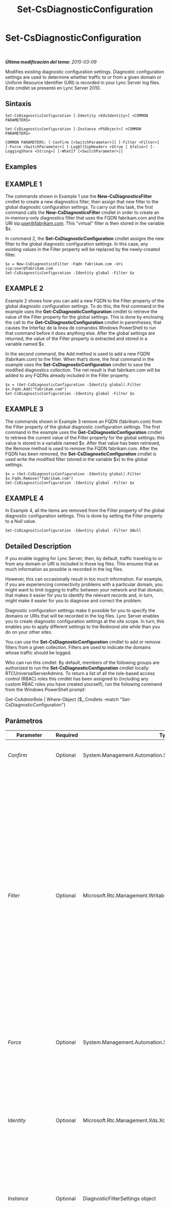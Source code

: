 ﻿---
title: Set-CsDiagnosticConfiguration
TOCTitle: Set-CsDiagnosticConfiguration
ms:assetid: 26463da9-cd6a-4ea3-961c-2570a8801cba
ms:mtpsurl: https://technet.microsoft.com/es-es/library/Gg425734(v=OCS.15)
ms:contentKeyID: 48274723
ms.date: 01/07/2017
mtps_version: v=OCS.15
ms.translationtype: HT
---

# Set-CsDiagnosticConfiguration

 

_**Última modificación del tema:** 2015-03-09_

Modifies existing diagnostic configuration settings. Diagnostic configuration settings are used to determine whether traffic to or from a given domain or Uniform Resource Identifier (URI) is recorded in your Lync Server log files. Este cmdlet se presentó en Lync Server 2010.

## Sintaxis

    Set-CsDiagnosticConfiguration [-Identity <XdsIdentity>] <COMMON PARAMETERS>

    Set-CsDiagnosticConfiguration [-Instance <PSObject>] <COMMON PARAMETERS>

    COMMON PARAMETERS: [-Confirm [<SwitchParameter>]] [-Filter <Filter>] [-Force <SwitchParameter>] [-LogAllSipHeaders <$true | $false>] [-LoggingShare <String>] [-WhatIf [<SwitchParameter>]]

## Examples

## EXAMPLE 1

The commands shown in Example 1 use the **New-CsDiagnosticsFilter** cmdlet to create a new diagnostics filter, then assign that new filter to the global diagnostic configuration settings. To carry out this task, the first command calls the **New-CsDiagnosticsFilter** cmdlet in order to create an in-memory-only diagnostics filter that uses the FQDN fabrikam.com and the URI sip:user@fabrikam.com. This "virtual" filter is then stored in the variable $x.

In command 2, the **Set-CsDiagnosticConfiguration** cmdlet assigns the new filter to the global diagnostic configuration settings. In this case, any existing values in the Filter property will be replaced by the newly-created filter.

    $x = New-CsDiagnosticsFilter -Fqdn fabrikam.com -Uri sip:user@fabrikam.com 
    Set-CsDiagnosticConfiguration -Identity global -Filter $x

## EXAMPLE 2

Example 2 shows how you can add a new FQDN to the Filter property of the global diagnostic configuration settings. To do this, the first command in the example uses the **Get-CsDiagnosticConfiguration** cmdlet to retrieve the value of the Filter property for the global settings. This is done by enclosing the call to the **Get-CsDiagnosticConfiguration** cmdlet in parentheses; that causes the Interfaz de la línea de comandos Windows PowerShell to run that command before it does anything else. After the global settings are returned, the value of the Filter property is extracted and stored in a variable named $x.

In the second command, the Add method is used to add a new FQDN (fabrikam.com) to the filter. When that’s done, the final command in the example uses the **Set-CsDiagnosticConfiguration** cmdlet to save the modified diagnostics collection. The net result is that fabrikam.com will be added to any FQDNs already included in the Filter property.

    $x = (Get-CsDiagnosticConfiguration -Identity global).Filter
    $x.Fqdn.Add("fabrikam.com")
    Set-CsDiagnosticConfiguration -Identity global -Filter $x

## EXAMPLE 3

The commands shown in Example 3 remove an FQDN (fabrikam.com) from the Filter property of the global diagnostic configuration settings. The first command in the example uses the **Get-CsDiagnosticConfiguration** cmdlet to retrieve the current value of the Filter property for the global settings; this value is stored in a variable named $x. After that value has been retrieved, the Remove method is used to remove the FQDN fabrikam.com. After the FQDN has been removed, the **Set-CsDiagnosticConfiguration** cmdlet is used write the modified filter (stored in the variable $x) to the global settings.

    $x = (Get-CsDiagnosticConfiguration -Identity global).Filter
    $x.Fqdn.Remove("fabrikam.com")
    Set-CsDiagnosticConfiguration -Identity global -Filter $x

## EXAMPLE 4

In Example 4, all the items are removed from the Filter property of the global diagnostic configuration settings. This is done by setting the Filter property to a Null value.

    Set-CsDiagnosticConfiguration -Identity global -Filter $Null

## Detailed Description

If you enable logging for Lync Server, then, by default, traffic traveling to or from any domain or URI is included in those log files. This ensures that as much information as possible is recorded in the log files.

However, this can occasionally result in too much information. For example, if you are experiencing connectivity problems with a particular domain, you might want to limit logging to traffic between your network and that domain; that makes it easier for you to identify the relevant records and, in turn, might make it easier for you to diagnose and correct the problem.

Diagnostic configuration settings make it possible for you to specify the domains or URIs that will be recorded in the log files. Lync Server enables you to create diagnostic configuration settings at the site scope. In turn, this enables you to apply different settings to the Redmond site while than you do on your other sites.

You can use the **Set-CsDiagnosticConfiguration** cmdlet to add or remove filters from a given collection. Filters are used to indicate the domains whose traffic should be logged.

Who can run this cmdlet: By default, members of the following groups are authorized to run the **Set-CsDiagnosticConfiguration** cmdlet locally: RTCUniversalServerAdmins. To return a list of all the role-based access control (RBAC) roles this cmdlet has been assigned to (including any custom RBAC roles you have created yourself), run the following command from the Windows PowerShell prompt:

Get-CsAdminRole | Where-Object {$\_.Cmdlets –match "Set-CsDiagnosticConfiguration"}

## Parámetros


<table>
<colgroup>
<col style="width: 25%" />
<col style="width: 25%" />
<col style="width: 25%" />
<col style="width: 25%" />
</colgroup>
<thead>
<tr class="header">
<th>Parameter</th>
<th>Required</th>
<th>Type</th>
<th>Description</th>
</tr>
</thead>
<tbody>
<tr class="odd">
<td><p><em>Confirm</em></p></td>
<td><p>Optional</p></td>
<td><p>System.Management.Automation.SwitchParameter</p></td>
<td><p>Se le pedirá confirmación antes de ejecutar el comando.</p></td>
</tr>
<tr class="even">
<td><p><em>Filter</em></p></td>
<td><p>Optional</p></td>
<td><p>Microsoft.Rtc.Management.WritableConfig.Settings.Diagnostics.Filter</p></td>
<td><p>Collection of domains and URIs whose traffic will be logged. The Filter property consists of three separate items, and must be created using the <strong>New-CsDiagnosticsFilter</strong> cmdlet:</p>
<p>Fqdn – Collection of domains to be included in the filter. (More technically, the host portion of a SIP address.) For example a fully qualified domain name (FQDN) might look like this: fabrikam.com. Alternatively, you can use wildcards to represent multiple domains: *.fabrikam.com. You can include more than one domain in a single filter.</p>
<p>Uri – Collection of Uris to be included in the filter. (The Uri represents the user@host portion of a SIP address.) A URI can consist of any of the following patterns: user@fabrikam.com; user@*; *@fabrikam.com. You can include multiple Uris in a single filter.</p>
<p>Enabled – Indicates whether or not the filter should be activated.</p>
<p></p></td>
</tr>
<tr class="odd">
<td><p><em>Force</em></p></td>
<td><p>Optional</p></td>
<td><p>System.Management.Automation.SwitchParameter</p></td>
<td><p>Suppresses the display of any non-fatal error message that might occur when running the command.</p></td>
</tr>
<tr class="even">
<td><p><em>Identity</em></p></td>
<td><p>Optional</p></td>
<td><p>Microsoft.Rtc.Management.Xds.XdsIdentity</p></td>
<td><p>Unique identifier for the diagnostics configuration settings to be modified. To modify settings configured at the site scope, use syntax similar to this: -Identity &quot;site:Redmond&quot;. To modify the global settings, use this syntax: -Identity global.</p>
<p>If this parameter is not specified, then the <strong>Set-CsDiagnosticConfiguration</strong> cmdlet will automatically modify the global settings.</p></td>
</tr>
<tr class="odd">
<td><p><em>Instance</em></p></td>
<td><p>Optional</p></td>
<td><p>DiagnosticFilterSettings object</p></td>
<td><p>Permite transmitir una referencia a un objeto en el cmdlet en lugar de establecer valores de parámetro independientes.</p></td>
</tr>
<tr class="even">
<td><p><em>LogAllSipHeaders</em></p></td>
<td><p>Optional</p></td>
<td><p>System.Boolean</p></td>
<td><p>When set to False, only the core SIP headers are recorded in the logs. Setting this value to False can help reduce the size of the log files. When set to True, all SIP headers are logged.</p></td>
</tr>
<tr class="odd">
<td><p><em>LoggingShare</em></p></td>
<td><p>Optional</p></td>
<td><p>System.String</p></td>
<td><p>Shared folder where the diagnostic logs can be uploaded.</p></td>
</tr>
<tr class="even">
<td><p><em>WhatIf</em></p></td>
<td><p>Optional</p></td>
<td><p>System.Management.Automation.SwitchParameter</p></td>
<td><p>Describe qué sucedería si se ejecutara el comando sin ejecutarlo realmente.</p></td>
</tr>
</tbody>
</table>


## Input Types

Microsoft.Rtc.Management.WritableConfig.Settings.Diagnostics.DiagnosticFilterSettings object. The **Set-CsDiagnosticConfiguration** cmdlet accepts pipelined instances of the diagnostic configuration settings object.

## Return Types

The **Set-CsDiagnosticConfiguration** cmdlet does not return a value or object. Instead, the cmdlet configures instances of the Microsoft.Rtc.Management.WritableConfig.Settings.Diagnostics.DiagnosticFilterSettings object.

## Vea también

#### Otros recursos

[Get-CsDiagnosticConfiguration](get-csdiagnosticconfiguration.md)  
[New-CsDiagnosticConfiguration](new-csdiagnosticconfiguration.md)  
[New-CsDiagnosticsFilter](new-csdiagnosticsfilter.md)  
[Remove-CsDiagnosticConfiguration](remove-csdiagnosticconfiguration.md)

